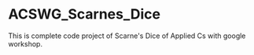 # ACSWG_Scarnes_Dice
This is complete code project of Scarne's Dice of Applied Cs with google workshop.

